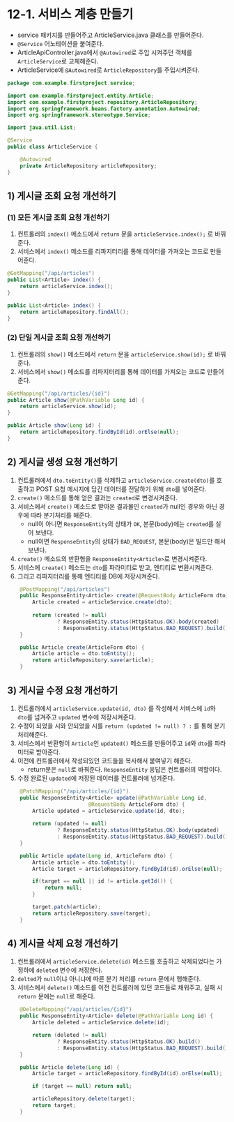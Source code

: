 # 12-1. 서비스 계층 만들기
- service 패키지를 만들어주고 ArticleService.java 클래스를 만들어준다.
- `@Service` 어노테이션을 붙여준다.
- ArticleApiController.java에서 `@Autowired`로 주입 시켜주던 객체를 `ArticleService`로 교체해준다.
- ArticleService에 `@Autowired`로 `ArticleRepository`를 주입시켜준다.

```java
package com.example.firstproject.service;

import com.example.firstproject.entity.Article;
import com.example.firstproject.repository.ArticleRepository;
import org.springframework.beans.factory.annotation.Autowired;
import org.springframework.stereotype.Service;

import java.util.List;

@Service
public class ArticleService {

    @Autowired
    private ArticleRepository articleRepository;
}
```
## 1) 게시글 조회 요청 개선하기
### (1) 모든 게시글 조회 요청 개선하기
1. 컨트롤러의 `index()` 메소드에서 `return` 문을 `articleService.index();` 로 바꿔준다.
2. 서비스에서 `index()` 메소드를 리파지터리를 통해 데이터를 가져오는 코드로 만들어준다.

```java
@GetMapping("/api/articles")
public List<Article> index() {
    return articleService.index();
}
```

```java
public List<Article> index() {
    return articleRepository.findAll();
}
```

### (2) 단일 게시글 조회 요청 개선하기
1. 컨트롤러의 `show()` 메소드에서 `return` 문을 `articleService.show(id);` 로 바꿔준다.
2. 서비스에서 `show()` 메소드를 리파지터리를 통해 데이터를 가져오는 코드로 만들어준다.

```java
@GetMapping("/api/articles/{id}")
public Article show(@PathVariable Long id) {
    return articleService.show(id);
}
```

```java
public Article show(Long id) {
    return articleRepository.findById(id).orElse(null);
}
```

## 2) 게시글 생성 요청 개선하기
1. 컨트롤러에서 `dto.toEntity()`를 삭제하고 `articleService.create(dto)`를 호출하고 POST 요청 메시지에 담긴 데이터를 전달하기 위해 `dto`를 넣어준다.
2. `create()` 메소드를 통해 얻은 결과는 `created`로 변경시켜준다.
3. 서비스에서 `create()` 메소드로 받아온 결과물인 `created`가 null인 경우와 아닌 경우에 따라 분기처리를 해준다.
	- null이 아니면 `ResponseEntity`의 상태가 `OK`, 본문(body)에는 `created`를 실어 보낸다.
	- null이면 `ResponseEntity`의 상태가 `BAD_REQUEST`, 본문(body)은 빌드만 해서 보낸다.
4. `create()` 메소드의 반환형을 `ResponseEntity<Article>`로 변경시켜준다.
5. 서비스에 `create()` 메소드는 `dto`를 파라미터로 받고, 엔티티로 변환시켜준다.
6. 그리고 리파지터리를 통해 엔티티를 DB에 저장시켜준다.

```java
    @PostMapping("/api/articles")
    public ResponseEntity<Article> create(@RequestBody ArticleForm dto) {
        Article created = articleService.create(dto);
        
        return (created != null)
                ? ResponseEntity.status(HttpStatus.OK).body(created)
                : ResponseEntity.status(HttpStatus.BAD_REQUEST).build();
    }
```

```java
    public Article create(ArticleForm dto) {
        Article article = dto.toEntity();
        return articleRepository.save(article);
    }
```

## 3) 게시글 수정 요청 개선하기
1. 컨트롤러에서 `articleService.update(id, dto)` 를 작성해서 서비스에 `id`와 `dto`를 넘겨주고 `updated` 변수에 저장시켜준다.
2. 수정이 되었을 시와 안되었을 시를 `return (updated != null) ? :` 를 통해 분기처리해준다.
3. 서비스에서 반환형이 `Article`인 `updated()` 메소드를 만들어주고 `id`와 `dto`를 파라미터로 받아준다.
4. 이전에 컨트롤러에서 작성되있던 코드들을 복사해서 붙여넣기 해준다.
	- return문은 `null`로 바꿔준다. `ResponseEntity` 응답은 컨트롤러의 역할이다.
5. 수정 완료된 `updated`에 저장된 데이터를 컨트롤러에 넘겨준다.

```java
    @PatchMapping("/api/articles/{id}")
    public ResponseEntity<Article> update(@PathVariable Long id,
                          @RequestBody ArticleForm dto) {
        Article updated = articleService.update(id, dto);
        
        return (updated != null)
                ? ResponseEntity.status(HttpStatus.OK).body(updated)
                : ResponseEntity.status(HttpStatus.BAD_REQUEST).build();
    }
```

```java
    public Article update(Long id, ArticleForm dto) {
        Article article = dto.toEntity();
        Article target = articleRepository.findById(id).orElse(null);

        if(target == null || id != article.getId()) {
            return null;
        }

        target.patch(article);
        return articleRepository.save(target);
    }
```

## 4) 게시글 삭제 요청 개선하기
1. 컨트롤러에서 `articleService.delete(id)` 메소드를 호출하고 삭제되었다는 가정하에 `deleted` 변수에 저장한다.
2. `delted`가 `null`이냐 아니냐에 따른 분기 처리를 `return` 문에서 행해준다.
3. 서비스에서 `delete()` 메소드를 이전 컨트롤러에 있던 코드들로 채워주고, 실패 시 `return` 문에는 `null`로 해준다.

```java
    @DeleteMapping("/api/articles/{id}")
    public ResponseEntity<Article> delete(@PathVariable Long id) {
        Article deleted = articleService.delete(id);

        return (deleted != null)
                ? ResponseEntity.status(HttpStatus.OK).build()
                : ResponseEntity.status(HttpStatus.BAD_REQUEST).build();
    }
```

```java
    public Article delete(Long id) {
        Article target = articleRepository.findById(id).orElse(null);

        if (target == null) return null;

        articleRepository.delete(target);
        return target;
    }
```